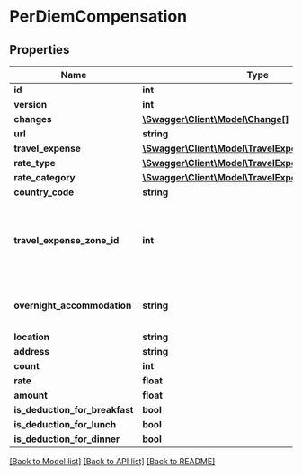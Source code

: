 # PerDiemCompensation

## Properties
Name | Type | Description | Notes
------------ | ------------- | ------------- | -------------
**id** | **int** |  | [optional] 
**version** | **int** |  | [optional] 
**changes** | [**\Swagger\Client\Model\Change[]**](Change.md) |  | [optional] 
**url** | **string** |  | [optional] 
**travel_expense** | [**\Swagger\Client\Model\TravelExpense**](TravelExpense.md) |  | [optional] 
**rate_type** | [**\Swagger\Client\Model\TravelExpenseRate**](TravelExpenseRate.md) |  | [optional] 
**rate_category** | [**\Swagger\Client\Model\TravelExpenseRateCategory**](TravelExpenseRateCategory.md) |  | [optional] 
**country_code** | **string** |  | [optional] 
**travel_expense_zone_id** | **int** | Optional travel expense zone id. If not specified, the value from field zone will be used. | [optional] 
**overnight_accommodation** | **string** | Set what sort of accommodation was had overnight. | [optional] 
**location** | **string** |  | 
**address** | **string** |  | [optional] 
**count** | **int** |  | [optional] 
**rate** | **float** |  | [optional] 
**amount** | **float** |  | [optional] 
**is_deduction_for_breakfast** | **bool** |  | [optional] 
**is_deduction_for_lunch** | **bool** |  | [optional] 
**is_deduction_for_dinner** | **bool** |  | [optional] 

[[Back to Model list]](../../README.md#documentation-for-models) [[Back to API list]](../../README.md#documentation-for-api-endpoints) [[Back to README]](../../README.md)

